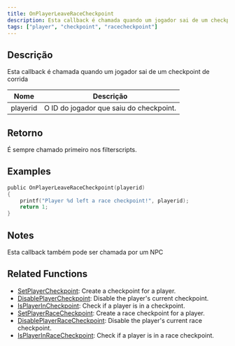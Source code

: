 ```yaml
---
title: OnPlayerLeaveRaceCheckpoint
description: Esta callback é chamada quando um jogador sai de um checkpoint de corrida.
tags: ["player", "checkpoint", "racecheckpoint"]
---
```


## Descrição

Esta callback é chamada quando um jogador sai de um checkpoint de corrida

| Nome     | Descrição                               |
| -------- | --------------------------------------- |
| playerid | O ID do jogador que saiu do checkpoint. |

## Retorno

É sempre chamado primeiro nos filterscripts.

## Examples

```c
public OnPlayerLeaveRaceCheckpoint(playerid)
{
    printf("Player %d left a race checkpoint!", playerid);
    return 1;
}
```

## Notes

Esta callback também pode ser chamada por um NPC

## Related Functions

- [SetPlayerCheckpoint](../functions/SetPlayerCheckpoint): Create a checkpoint for a player.
- [DisablePlayerCheckpoint](../functions/DisablePlayerCheckpoint): Disable the player's current checkpoint.
- [IsPlayerInCheckpoint](../functions/IsPlayerInRaceCheckpoint): Check if a player is in a checkpoint.
- [SetPlayerRaceCheckpoint](../functions/SetPlayerRaceCheckpoint): Create a race checkpoint for a player.
- [DisablePlayerRaceCheckpoint](../functions/DisablePlayerRaceCheckpoint): Disable the player's current race checkpoint.
- [IsPlayerInRaceCheckpoint](../functions/IsPlayerInRaceCheckpoint): Check if a player is in a race checkpoint.
